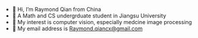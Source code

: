 - 👋 Hi, I’m Raymond Qian from China
- 👀 A Math and CS undergrduate student in Jiangsu University
- 🌱 My interest is computer vision, especially medcine image processing
- 💞️ My email address is Raymond.qiancx@gmail.com

<!---
Raymond-Qiancx/Raymond-Qiancx is a ✨ special ✨ repository because its `README.md` (this file) appears on your GitHub profile.
You can click the Preview link to take a look at your changes.
--->
